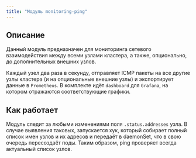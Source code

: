 ```yaml
---
title: "Модуль monitoring-ping"
---
```


## Описание

Данный модуль предназначен для мониторинга сетевого взаимодействия между всеми узлами кластера, а также, опционально, до дополнительных внешних узлов.

Каждый узел два раза в секунду, отправляет ICMP пакеты на все другие узлы кластера (и на опциональные внешние узлы) и экспортирует данные в `Prometheus`.
В комплекте идёт `dashboard` для `Grafana`, на котором отражаются соответствующие графики.

## Как работает

Mодуль следит за любыми изменениями поля `.status.addresses` узла. В случае выявления таковых,
запускается хук, который собирает полный список имен узлов и их адресов и передаёт в daemonSet, что в свою очередь пересоздаёт поды.
Таким образом, ping проверяет всегда актуальный список узлов.
